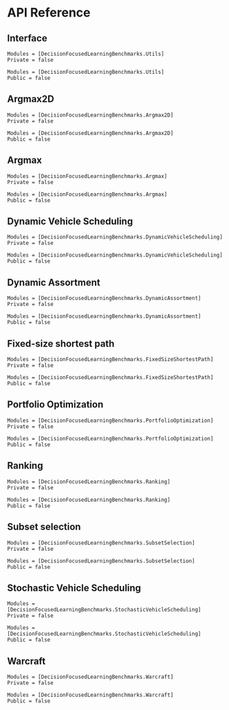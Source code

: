 # API Reference

## Interface

```@autodocs
Modules = [DecisionFocusedLearningBenchmarks.Utils]
Private = false
```

```@autodocs
Modules = [DecisionFocusedLearningBenchmarks.Utils]
Public = false
```

## Argmax2D

```@autodocs
Modules = [DecisionFocusedLearningBenchmarks.Argmax2D]
Private = false
```

```@autodocs
Modules = [DecisionFocusedLearningBenchmarks.Argmax2D]
Public = false
```

## Argmax

```@autodocs
Modules = [DecisionFocusedLearningBenchmarks.Argmax]
Private = false
```

```@autodocs
Modules = [DecisionFocusedLearningBenchmarks.Argmax]
Public = false
```

## Dynamic Vehicle Scheduling

```@autodocs
Modules = [DecisionFocusedLearningBenchmarks.DynamicVehicleScheduling]
Private = false
```

```@autodocs
Modules = [DecisionFocusedLearningBenchmarks.DynamicVehicleScheduling]
Public = false
```

## Dynamic Assortment

```@autodocs
Modules = [DecisionFocusedLearningBenchmarks.DynamicAssortment]
Private = false
```

```@autodocs
Modules = [DecisionFocusedLearningBenchmarks.DynamicAssortment]
Public = false
```

## Fixed-size shortest path

```@autodocs
Modules = [DecisionFocusedLearningBenchmarks.FixedSizeShortestPath]
Private = false
```

```@autodocs
Modules = [DecisionFocusedLearningBenchmarks.FixedSizeShortestPath]
Public = false
```

## Portfolio Optimization

```@autodocs
Modules = [DecisionFocusedLearningBenchmarks.PortfolioOptimization]
Private = false
```

```@autodocs
Modules = [DecisionFocusedLearningBenchmarks.PortfolioOptimization]
Public = false
```

## Ranking

```@autodocs
Modules = [DecisionFocusedLearningBenchmarks.Ranking]
Private = false
```

```@autodocs
Modules = [DecisionFocusedLearningBenchmarks.Ranking]
Public = false
```

## Subset selection

```@autodocs
Modules = [DecisionFocusedLearningBenchmarks.SubsetSelection]
Private = false
```

```@autodocs
Modules = [DecisionFocusedLearningBenchmarks.SubsetSelection]
Public = false
```

## Stochastic Vehicle Scheduling

```@autodocs
Modules = [DecisionFocusedLearningBenchmarks.StochasticVehicleScheduling]
Private = false
```

```@autodocs
Modules = [DecisionFocusedLearningBenchmarks.StochasticVehicleScheduling]
Public = false
```

## Warcraft

```@autodocs
Modules = [DecisionFocusedLearningBenchmarks.Warcraft]
Private = false
```

```@autodocs
Modules = [DecisionFocusedLearningBenchmarks.Warcraft]
Public = false
```

